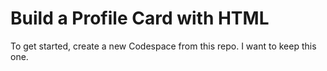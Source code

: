 # Build a Profile Card with HTML
To get started, create a new Codespace from this repo.
I want to keep this one.